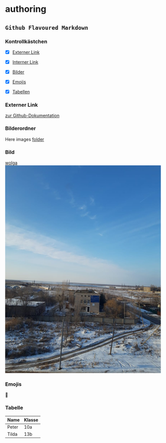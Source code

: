 # authoring

## `Github Flavoured Markdown`

### Kontrollkästchen

- [x] [Externer Link](#externer-link)  
- [x] [Interner Link](#intern)   
- [x] [Bilder](#bild)    
- [x] [Emojis](#emoji)    
- [x] [Tabellen](#tabelle)    


### Externer Link

[zur Github-Dokumentation](https://help.github.com/en)

<a name="intern"></a>
### Bilderordner 

Here images [folder](images)

<a name="bild"></a>
### Bild

[wolga](images/wolga.jpg)  
<img src="images/wolga.jpg" alt="wolga" title=""/>

<a name="emoji"></a>
### Emojis  
🌇

<a name="tabelle"></a>
### Tabelle  

| Name | Klasse |
| ---- | ------ |
| Peter | 10a |
| Tilda | 13b |
